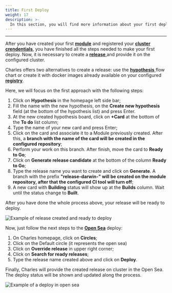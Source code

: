 ```yaml
---
title: First Deploy
weight: 17
description: >-
  In this section, you will find more information about your first deploy. 
---
```


---

After you have created your first [**module**](/get-started/creating-your-first-module/) and registered your [**cluster crendentials**,](/get-started/defining-a-workspace/deploy-environment/) you have finished all the steps needed to make your first deploy. Now, it is necessary to create a [**release** ](/reference/releases/) and provide it on the configured cluster.

Charles offers two alternatives to create a release: use the [**hypothesis** ](/reference/hypothesis/) flow chart or create it with docker images already available on your configured [**registry**](/get-started/defining-a-workspace/docker-registry/).

Here, we will focus on the first approach with the following steps:

1. Click on **Hypothesis** in the homepage left side bar; 
2. Fill the name with the new hypothesis, on the **Create new hypothesis** field \(at the bottom of the hypothesis list\) and press Enter.
3. At the new created hypothesis board, click on **+Card** at the bottom of the **To do** list column;
4. Type the name of your new card and press Enter; 
5. Click on the card and associate it to a Module previously created. After this, a **branch with the name of the card will be created in the configured repository**; 
6. Perform your work on this branch. After finish, move the card to **Ready to Go**; 
7. Click on **Generate release candidate** at the bottom of the column **Ready to Go**;
8. Type the release name you want to create and click on **Generate**. A branch with the prefix **"release-darwin-" will be created on the module repository, after that the configured CI tool will turn off**;
9. A new card with **Building** status will show up at the **Builds** column. Wait until the status change to **Built**. 

After you have done the whole process above, your release will be ready to deploy.

![Example of release created and ready to deploy](/shared/primeiro_deploy-1-%20%282%29%20%282%29.png)

Now, just follow the next steps to the [**Open Sea**](/key-concepts/) deploy:

1. On Charles homepage, click on **Circles**; 
2. Click on the Default circle \(it represents the open sea\) 
3. Click on **Override release** in upper right corner; 
4. Click on **Search for ready releases**;
5. Type the release name created above and click on **Deploy**.

Finally, Charles will provide the created release on cluster in the Open Sea. The deploy status will be shown and updated along the process.

![Example of a deploy in open sea](/shared/primeiro-deploy%20%281%29%20%281%29%20%282%29.gif)
